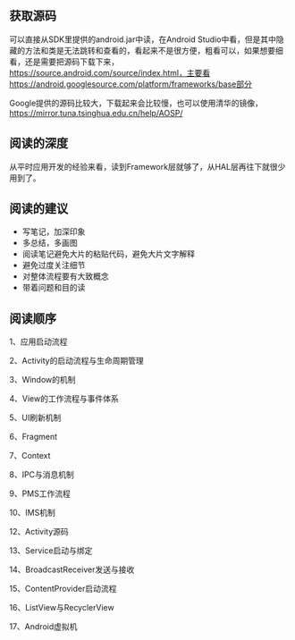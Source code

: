 ## 获取源码
可以直接从SDK里提供的android.jar中读，在Android Studio中看，但是其中隐藏的方法和类是无法跳转和查看的，看起来不是很方便，粗看可以，如果想要细看，还是需要把源码下载下来，https://source.android.com/source/index.html，主要看 https://android.googlesource.com/platform/frameworks/base部分

Google提供的源码比较大，下载起来会比较慢，也可以使用清华的镜像，https://mirror.tuna.tsinghua.edu.cn/help/AOSP/


## 阅读的深度
从平时应用开发的经验来看，读到Framework层就够了，从HAL层再往下就很少用到了。

## 阅读的建议
- 写笔记，加深印象
- 多总结，多画图
- 阅读笔记避免大片的粘贴代码，避免大片文字解释
- 避免过度关注细节
- 对整体流程要有大致概念
- 带着问题和目的读

## 阅读顺序
1、应用启动流程

2、Activity的启动流程与生命周期管理

3、Window的机制

4、View的工作流程与事件体系

5、UI刷新机制

6、Fragment

7、Context

8、IPC与消息机制

9、PMS工作流程

10、IMS机制

12、Activity源码

13、Service启动与绑定

14、BroadcastReceiver发送与接收

15、ContentProvider启动流程

16、ListView与RecyclerView

17、Android虚拟机

